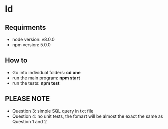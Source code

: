 # ld

## Requirments
- node version: v8.0.0
- npm version: 5.0.0

## How to
- Go into individual folders: **cd one**
- run the main program: **npm start**
- run the tests: **npm test**

## PLEASE NOTE
- Question 3: simple SQL query in txt file
- Question 4: no unit tests, the fomart will be almost the exact the same as Question 1 and 2
